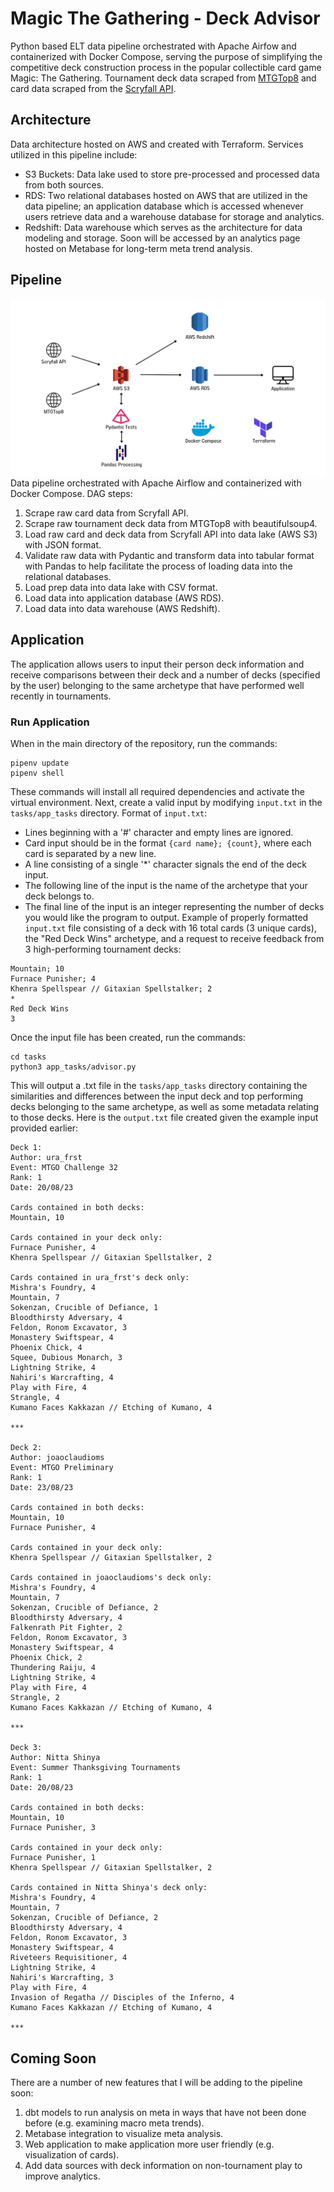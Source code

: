 # Magic The Gathering - Deck Advisor
Python based ELT data pipeline orchestrated with Apache Airfow and containerized with Docker Compose, serving the purpose of simplifying the competitive deck construction process in the popular collectible card game Magic: The Gathering. Tournament deck data scraped from [MTGTop8](https://mtgtop8.com/) and card data scraped from the [Scryfall API](https://scryfall.com/).

## Architecture
Data architecture hosted on AWS and created with Terraform. Services utilized in this pipeline include:
- S3 Buckets: Data lake used to store pre-processed and processed data from both sources.
- RDS: Two relational databases hosted on AWS that are utilized in the data pipeline; an application database which is accessed whenever users retrieve data and a warehouse database for storage and analytics.
- Redshift: Data warehouse which serves as the architecture for data modeling and storage. Soon will be accessed by an analytics page hosted on Metabase for long-term meta trend analysis. 

## Pipeline
![Illustration of the data pipeline](/images/pipeline.png)
Data pipeline orchestrated with Apache Airflow and containerized with Docker Compose. 
DAG steps:
1. Scrape raw card data from Scryfall API.
2. Scrape raw tournament deck data from MTGTop8 with beautifulsoup4.
3. Load raw card and deck data from Scryfall API into data lake (AWS S3) with JSON format.
4. Validate raw data with Pydantic and transform data into tabular format with Pandas to help facilitate the process of loading data into the relational databases.
5. Load prep data into data lake with CSV format.
6. Load data into application database (AWS RDS).
7. Load data into data warehouse (AWS Redshift).

## Application
The application allows users to input their person deck information and receive comparisons between their deck and a number of decks (specified by the user) belonging to the same archetype that have performed well recently in tournaments.  

### Run Application
When in the main directory of the repository, run the commands:
```
pipenv update
pipenv shell
```
These commands will install all required dependencies and activate the virtual environment.
Next, create a valid input by modifying `input.txt` in the `tasks/app_tasks` directory. 
Format of `input.txt`:
- Lines beginning with a '#' character and empty lines are ignored.
- Card input should be in the format `{card name}; {count}`, where each card is separated by a new line.
- A line consisting of a single '*' character signals the end of the deck input. 
- The following line of the input is the name of the archetype that your deck belongs to.
- The final line of the input is an integer representing the number of decks you would like the program to output.
Example of properly formatted `input.txt` file consisting of a deck with 16 total cards (3 unique cards), the "Red Deck Wins" archetype, and a request to receive feedback from 3 high-performing tournament decks:
```
Mountain; 10
Furnace Punisher; 4
Khenra Spellspear // Gitaxian Spellstalker; 2
*
Red Deck Wins
3
```
Once the input file has been created, run the commands:
```
cd tasks
python3 app_tasks/advisor.py
```
This will output a .txt file in the `tasks/app_tasks` directory containing the similarities and differences between the input deck and top performing decks belonging to the same archetype, as well as some metadata relating to those decks. 
Here is the `output.txt` file created given the example input provided earlier:
```
Deck 1:
Author: ura_frst
Event: MTGO Challenge 32
Rank: 1
Date: 20/08/23

Cards contained in both decks:
Mountain, 10

Cards contained in your deck only:
Furnace Punisher, 4
Khenra Spellspear // Gitaxian Spellstalker, 2

Cards contained in ura_frst's deck only:
Mishra's Foundry, 4
Mountain, 7
Sokenzan, Crucible of Defiance, 1
Bloodthirsty Adversary, 4
Feldon, Ronom Excavator, 3
Monastery Swiftspear, 4
Phoenix Chick, 4
Squee, Dubious Monarch, 3
Lightning Strike, 4
Nahiri's Warcrafting, 4
Play with Fire, 4
Strangle, 4
Kumano Faces Kakkazan // Etching of Kumano, 4

***

Deck 2:
Author: joaoclaudioms
Event: MTGO Preliminary
Rank: 1
Date: 23/08/23

Cards contained in both decks:
Mountain, 10
Furnace Punisher, 4

Cards contained in your deck only:
Khenra Spellspear // Gitaxian Spellstalker, 2

Cards contained in joaoclaudioms's deck only:
Mishra's Foundry, 4
Mountain, 7
Sokenzan, Crucible of Defiance, 2
Bloodthirsty Adversary, 4
Falkenrath Pit Fighter, 2
Feldon, Ronom Excavator, 3
Monastery Swiftspear, 4
Phoenix Chick, 2
Thundering Raiju, 4
Lightning Strike, 4
Play with Fire, 4
Strangle, 2
Kumano Faces Kakkazan // Etching of Kumano, 4

***

Deck 3:
Author: Nitta Shinya
Event: Summer Thanksgiving Tournaments
Rank: 1
Date: 20/08/23

Cards contained in both decks:
Mountain, 10
Furnace Punisher, 3

Cards contained in your deck only:
Furnace Punisher, 1
Khenra Spellspear // Gitaxian Spellstalker, 2

Cards contained in Nitta Shinya's deck only:
Mishra's Foundry, 4
Mountain, 7
Sokenzan, Crucible of Defiance, 2
Bloodthirsty Adversary, 4
Feldon, Ronom Excavator, 3
Monastery Swiftspear, 4
Riveteers Requisitioner, 4
Lightning Strike, 4
Nahiri's Warcrafting, 3
Play with Fire, 4
Invasion of Regatha // Disciples of the Inferno, 4
Kumano Faces Kakkazan // Etching of Kumano, 4

***

```

## Coming Soon
There are a number of new features that I will be adding to the pipeline soon:
1. dbt models to run analysis on meta in ways that have not been done before (e.g. examining macro meta trends).
2. Metabase integration to visualize meta analysis.
3. Web application to make application more user friendly (e.g. visualization of cards).
4. Add data sources with deck information on non-tournament play to improve analytics.

